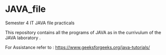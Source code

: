 
# JAVA_file
Semester 4 IT JAVA file practicals


This repository contains all the programs of JAVA as in the currivulum of the JAVA laboratory .

For Assistance refer to :
    https://www.geeksforgeeks.org/java-tutorials/
    
